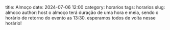 title: Almoço
date: 2024-07-06 12:00
category: horarios
tags: horarios
slug: almoco
author: host
o almoço terá duração de uma hora e meia, sendo o horário de retorno do evento as 13:30. esperamos todos de volta nesse horário! 